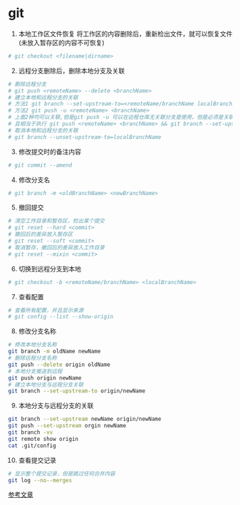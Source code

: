 # git
1. 本地工作区文件恢复
将工作区的内容删除后，重新检出文件，就可以恢复文件(未放入暂存区的内容不可恢复)
```bash
# git checkout <filename|dirname>
```

2. 远程分支删除后，删除本地分支及关联
```bash
# 删除远程分支
# git push <remoteName> --delete <branchName>
# 建立本地和远程分支的关联
# 方法1 git branch --set-upstream-to=<remoteName/branchName localBranchName>
# 方法2 git push -u <remoteName> <branchName>
# 上面2种均可以关联,但是git push -u 可以在远程仓库无关联分支是使用，但是必须是关联当前分支，
# 且相当于执行 git push <remoteName> <branchName> && git branch --set-upstream-to=<remoteName/branchName localBranchName>
# 取消本地和远程分支的关联
# git branch --unset-upstream-to=localBranchName
```

3. 修改提交时的备注内容
```bash
# git commit --amend 
```

4. 修改分支名
```bash
# git branch -m <oldBranchName> <newBranchName>
```

5. 撤回提交
```bash 
# 清空工作目录和暂存区，检出某个提交
# git reset --hard <commit>
# 撤回后的差异放入暂存区
# git reset --soft <commit>
# 取消暂存，撤回后的差异放入工作目录
# git reset --mixin <commit>
```

6. 切换到远程分支到本地
```bash
# git checkout -b <remoteName/branchName> <localBranchName>
```
7. 查看配置
```bash
# 查看所有配置，并且显示来源
# git config --list --show-origin
```
8. 修改分支名称
```bash
# 修改本地分支名称
git branch -m oldName newName
# 删除远程分支名称
git push --delete origin oldName
# 本地分支推送到远程
git push origin newName
# 建立本地分支与远程分支关联
git branch --set-upstream-to origin/newName
```
9. 本地分支与远程分支的关联
```bash 
git branch --set-upstream newName origin/newName
git push --set-upstream orgin newName
git branch -vv
git remote show origin
cat .git/config
```
10. 查看提交记录
```bash
# 显示整个提交记录，但是跳过任何合并内容
git log --no--merges

```

[参考文章](https://www.jianshu.com/p/c2ec5f06cf1a)
